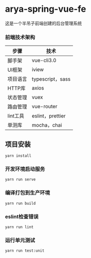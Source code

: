 # arya-spring-vue-fe
这是一个半吊子前端创建的后台管理系统

### 前端技术架构

 步骤| 技术
------------ | -------------
脚手架 | vue-cli3.0
UI框架 | iview
项目语言 | typescript，sass
HTTP库 | axios
状态管理 | vuex
路由管理 | vue-router
lint工具 | eslint，prettier
单测库 | mocha，chai


## 项目安装
```
yarn install
```

### 开发环境启动服务
```
yarn run serve
```

### 编译打包到生产环境
```
yarn run build
```

### eslint检查错误
```
yarn run lint
```

### 运行单元测试
```
yarn run test:unit
```
